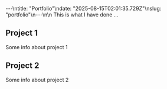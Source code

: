 ---\ntitle: "Portfolio"\ndate: "2025-08-15T02:01:35.729Z"\nslug: "portfolio"\n---\n\n
This is what I have done …


## Project 1

Some info about project 1


## Project 2

Some info about project 2

